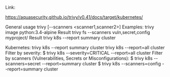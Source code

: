 Link:

https://aquasecurity.github.io/trivy/v0.41/docs/target/kubernetes/


General usage
trivy  [--scanners <scanner1,scanner2>] 
Examples:
trivy image python:3.4-alpine
Result
trivy fs --scanners vuln,secret,config myproject/
Result
trivy k8s --report summary cluster

Kubernetes:
trivy k8s --report summary cluster
trivy k8s --report=all cluster
Filter by severity:
$ trivy k8s --severity=CRITICAL --report=all cluster
Filter by scanners (Vulnerabilities, Secrets or Misconfigurations):
$ trivy k8s --scanners=secret --report=summary cluster
$ trivy k8s --scanners=config --report=summary cluster